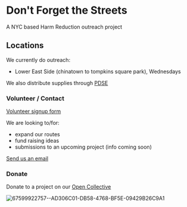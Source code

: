 # Don't Forget the Streets

A NYC based Harm Reduction outreach project

## Locations

We currently do outreach:
* Lower East Side (chinatown to tompkins square park), Wednesdays
<!-- * Bushwick (Myrtle and Broadway to graham avenue), Wednesdays and Saturdays -->

We also distribute supplies through [PDSE](https://www.talkingdrugs.org/the-benefits-of-peer-delivered-syringe-exchange-programs)

### Volunteer / Contact

[Volunteer signup form](https://docs.google.com/forms/d/e/1FAIpQLSfKcOFvQbZmkRvyZ7IadJTY-LfZg2NcQtcvPVktBSq84dWFhQ/viewform?usp=sf_link)

We are looking to/for:
- expand our routes
- fund raising ideas
- submissions to an upcoming project (info coming soon)

[Send us an email](mailto:dontforgetthestreets@protonmail.com?subject=[GitHub]%20DFTS)

### Donate
Donate to a project on our [Open Collective](https://opencollective.com/dont-forget-the-streets/)

![67599922757--AD306C01-DB58-4768-BF5E-09429B26C9A1](https://user-images.githubusercontent.com/1844554/180343210-8143fbf9-b82c-4357-bb22-ba9de34b1bb9.jpg)

